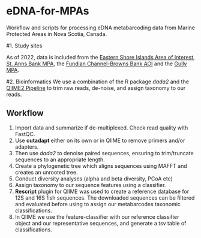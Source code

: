 # eDNA-for-MPAs
Workflow and scripts for processing eDNA metabarcoding data from Marine Protected Areas in Nova Scotia, Canada. 

#1. Study sites

As of 2022, data is included from the [Eastern Shore Islands Area of Interest](https://www.dfo-mpo.gc.ca/oceans/aoi-si/easternshore-ilescoteest-eng.html), [St. Anns Bank MPA](https://www.dfo-mpo.gc.ca/oceans/mpa-zpm/stanns-sainteanne/index-eng.html), the [Fundian Channel-Browns Bank AOI](https://www.dfo-mpo.gc.ca/oceans/aoi-si/fundian-fundy-browns-eng.html) and the [Gully MPA](https://www.dfo-mpo.gc.ca/oceans/mpa-zpm/gully/index-eng.html). 

#2. Bioinformatics
We use a combination of the R package *dada2* and the [QIIME2 Pipeline](https://docs.qiime2.org/2022.2/interfaces/q2cli/) to trim raw reads, de-noise, and assign taxonomy to our reads. 
## Workflow
1. Import data and summarize if de-multiplexed. Check read quality with FastQC.
2. Use **cutadapt** either on its own or in QIIME to remove primers and/or adapters.
3. Then use *dada2* to denoise paired sequences, ensuring to trim/truncate sequences to an appropriate length. 
4. Create a phylogenetic tree which aligns sequences using MAFFT and creates an unrooted tree.
5. Conduct diversity analyses (alpha and beta diversity, PCoA etc)
6. Assign taxonomy to our sequence features using a classifier. 
7. **Rescript** plugin for QIIME was used to create a reference database for 12S and 16S fish sequences. The downloaded sequences can be filtered and evaluated before using to assign our metabarcodes taxonomic classifications. 
8. In QIIME we use the feature-classifier with our reference classifier object and our representative sequences, and generate a tsv table of classifications. 
